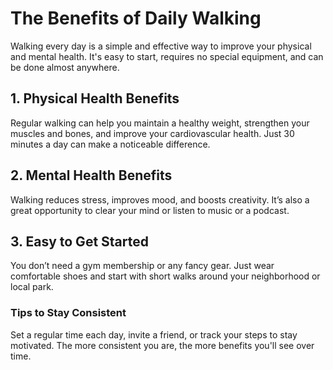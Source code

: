 <html lang="en">
  <head>
    <meta charset="UTF-8">
<!--     <title>The Benefits of Daily Walking</title>
  </head> -->
  <body>
    <h1>The Benefits of Daily Walking</h1>
    <p>
      Walking every day is a simple and effective way to improve your physical and mental health. It's easy to start, requires no special equipment, and can be done almost anywhere.
    </p>
    <h2>1. Physical Health Benefits</h2>
    <p>
      Regular walking can help you maintain a healthy weight, strengthen your muscles and bones, and improve your cardiovascular health. Just 30 minutes a day can make a noticeable difference.
    </p>
    <h2>2. Mental Health Benefits</h2>
    <p>
      Walking reduces stress, improves mood, and boosts creativity. It’s also a great opportunity to clear your mind or listen to music or a podcast.
    </p>
    <h2>3. Easy to Get Started</h2>
    <p>
      You don’t need a gym membership or any fancy gear. Just wear comfortable shoes and start with short walks around your neighborhood or local park.
    </p>
    <h3>Tips to Stay Consistent</h3>
    <p>
      Set a regular time each day, invite a friend, or track your steps to stay motivated. The more consistent you are, the more benefits you'll see over time.
    </p>
  </body>
</html>
